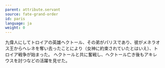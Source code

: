 ```yaml
---
parent: attribute.servant
source: fate-grand-order
id: paris
language: ja
weight: 0
---
```


九偉人にしてトロイアの英雄ヘクトール、その弟がパリスであり、彼がメネラオス王からヘレネを奪い去ったことにより（女神に約束されていたとはいえ）、トロイア戦争が始まった。
ヘクトールと共に奮戦し、ヘクトール亡き後もアキレウスを討つなどの活躍を見せた。
